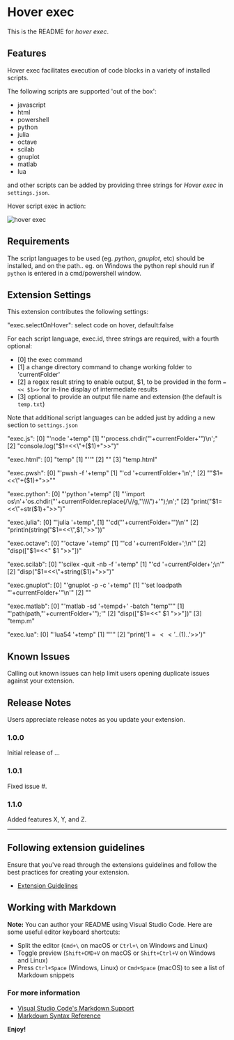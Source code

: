 # Hover exec

This is the README for *hover exec*.

## Features

Hover exec facilitates execution of code blocks in a variety of installed scripts.

The following scripts are supported 'out of the box':

- javascript
- html
- powershell
- python
- julia
- octave
- scilab
- gnuplot
- matlab
- lua

and other scripts can be added by providing three strings for *Hover exec* in  `settings.json`.

Hover script exec in action:

![hover exec](./Hover-exec.gif)

## Requirements

The script languages to be used (eg. *python*, *gnuplot*, etc) should be installed, and on the path.. eg. on Windows the python repl should run if `python` is entered in a cmd/powershell window.

## Extension Settings

This extension contributes the following settings:

"exec.selectOnHover": select code on hover, default:false

For each script language, exec.id, three strings are required, with a fourth optional:
- [0] the exec command
- [1] a change directory command to change working folder to 'currentFolder' 
- [2] a regex result string to enable output, $1, to be provided in the form `=<< $1>>` for in-line display of intermediate results
- [3] optional to provide an output file name and extension (the default is `temp.txt`)

Note that additional script languages can be added just by adding a new section to `settings.json`

"exec.js":
[0] "'node '+temp"
[1]	"'process.chdir(\"'+currentFolder+'\")\\n';"
[2]	"console.log(\"$1=<<\"+($1)+\">>\")"

"exec.html":
[0]	"temp"
[1] "''"
[2] ""
[3]	"temp.html"

"exec.pwsh":
[0] "'pwsh -f '+temp"
[1]	"'cd '+currentFolder+'\\n';"
[2]	"\"$1=<<\"+($1)+\">>\""

"exec.python":
[0] "'python '+temp"
[1]	"'import os\\n'+'os.chdir(\"'+currentFolder.replace(/\\//g,\"\\\\\\\\\")+'\");\\n';"
[2]	"print(\"$1=<<\"+str($1)+\">>\")"

"exec.julia":
[0]	"'julia '+temp",
[1]	"'cd(\"'+currentFolder+'\")\\n'"
[2]	"println(string(\"$1=<<\",$1,\">>\"))"

"exec.octave":
[0]	"'octave '+temp"
[1]	"'cd '+currentFolder+';\\n'"
[2]	"disp([\"$1=<<\" $1 \">>\"])"

"exec.scilab":
[0] "'scilex -quit -nb -f '+temp"
[1]	"'cd '+currentFolder+';\\n'"
[2]	"disp(\"$1=<<\"+string($1)+\">>\")"

"exec.gnuplot":
[0]	"'gnuplot -p -c '+temp"
[1]	"'set loadpath \"'+currentFolder+'\"\\n'"
[2]	""

"exec.matlab":
[0] "'matlab -sd '+tempd+' -batch \"temp\"'"
[1]	"'path(path,\"'+currentFolder+'\");'"
[2]	"disp([\"$1=<<\" $1 \">>\"])"
[3]	"temp.m"

"exec.lua":
[0]	"'lua54 '+temp"
[1]	"''"
[2]	"print('$1=<<'..($1)..'>>')"

## Known Issues

Calling out known issues can help limit users opening duplicate issues against your extension.

## Release Notes

Users appreciate release notes as you update your extension.

### 1.0.0

Initial release of ...

### 1.0.1

Fixed issue #.

### 1.1.0

Added features X, Y, and Z.

-----------------------------------------------------------------------------------------------------------
## Following extension guidelines

Ensure that you've read through the extensions guidelines and follow the best practices for creating your extension.

* [Extension Guidelines](https://code.visualstudio.com/api/references/extension-guidelines)

## Working with Markdown

**Note:** You can author your README using Visual Studio Code.  Here are some useful editor keyboard shortcuts:

* Split the editor (`Cmd+\` on macOS or `Ctrl+\` on Windows and Linux)
* Toggle preview (`Shift+CMD+V` on macOS or `Shift+Ctrl+V` on Windows and Linux)
* Press `Ctrl+Space` (Windows, Linux) or `Cmd+Space` (macOS) to see a list of Markdown snippets

### For more information

* [Visual Studio Code's Markdown Support](http://code.visualstudio.com/docs/languages/markdown)
* [Markdown Syntax Reference](https://help.github.com/articles/markdown-basics/)

**Enjoy!**
